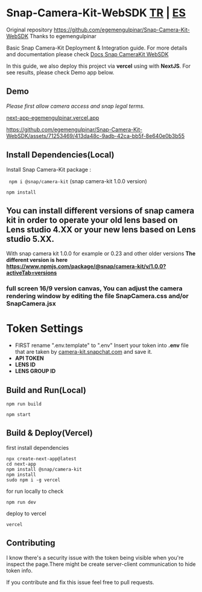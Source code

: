 # Snap-Camera-Kit-WebSDK [TR](https://github.com/egemengulpinar/Snap-Camera-Kit-WebSDK/blob/main/docs/README_TR.md) | [ES](https://github.com/egemengulpinar/Snap-Camera-Kit-WebSDK/blob/main/docs/README_ES.md)

Original repository https://github.com/egemengulpinar/Snap-Camera-Kit-WebSDK
Thanks to egemengulpinar
 
Basic Snap Camera-Kit Deployment & Integration guide. For more details and documentation please check [Docs Snap CameraKit WebSDK ](https://docs.snap.com/camera-kit/quick-start/integrate-sdk/integrate-sdk-web/web-configuration)

In this guide, we also deploy this project via **vercel** using with **NextJS**. For see results, please check Demo app below.

## Demo
 *Please first allow camera access and snap legal terms.*


[next-app-egemengulpinar.vercel.app](https://next-app-egemengulpinar.vercel.app/)



https://github.com/egemengulpinar/Snap-Camera-Kit-WebSDK/assets/71253469/413da48c-9adb-42ca-bb5f-8e640e0b3b55




## Install Dependencies(Local)
Install Snap Camera-Kit package :

```  npm i @snap/camera-kit ```      (snap camera-kit 1.0.0 version)

``` npm install ```

## You can install different versions of snap camera kit in order to operate your old lens based on Lens studio 4.XX or your new lens based on Lens studio 5.XX.
 With snap camera kit 1.0.0 for example or 0.23 and other older versions
**The different version is here https://www.npmjs.com/package/@snap/camera-kit/v/1.0.0?activeTab=versions**

### full screen 16/9 version canvas, You can adjust the camera rendering window by editing the file **SnapCamera.css** and/or **SnapCamera.jsx**




# Token Settings
- FIRST rename ".env.template" to ".env" 
Insert your token into **.env** file that are taken by [camera-kit.snapchat.com](camera-kit.snapchat.com/) and save it.
- **API TOKEN**
- **LENS ID** 
- **LENS GROUP ID** 




## Build and Run(Local)

``` 
npm run build 

npm start 
 ```

## Build & Deploy(Vercel)
first install dependencies 
```
npx create-next-app@latest
cd next-app
npm install @snap/camera-kit
npm install
sudo npm i -g vercel
```

for run locally to check
```
npm run dev
```

deploy to vercel
```
vercel
```

## Contributing
I know there's a security issue with the token being visible when you're inspect the page.There might be create server-client communication to hide token info.

If you contribute and fix this issue feel free to pull requests. 

